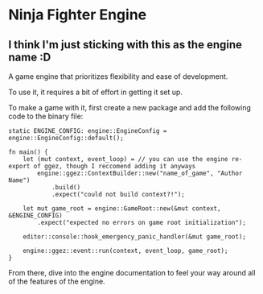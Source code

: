 # Ninja Fighter Engine
## I think I'm just sticking with this as the engine name :D

A game engine that prioritizes flexibility and ease of development.

To use it, it requires a bit of effort in getting it set up.

To make a game with it, first create a new package and add the following code to the binary file:
```
static ENGINE_CONFIG: engine::EngineConfig = engine::EngineConfig::default();

fn main() {
    let (mut context, event_loop) = // you can use the engine re-export of ggez, though I reccomend adding it anyways
        engine::ggez::ContextBuilder::new("name_of_game", "Author Name")
            .build()
            .expect("could not build context?!");

    let mut game_root = engine::GameRoot::new(&mut context, &ENGINE_CONFIG)
        .expect("expected no errors on game root initialization");

    editor::console::hook_emergency_panic_handler(&mut game_root);

    engine::ggez::event::run(context, event_loop, game_root);
}
```

From there, dive into the engine documentation to feel your way around all of the features of the engine.
